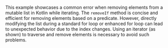 This example showcases a common error when removing elements from a mutable list in Kotlin while iterating.  The `removeIf` method is concise and efficient for removing elements based on a predicate. However, directly modifying the list during a standard for loop or enhanced for loop can lead to unexpected behavior due to the index changes. Using an iterator (as shown) to traverse and remove elements is necessary to avoid such problems.